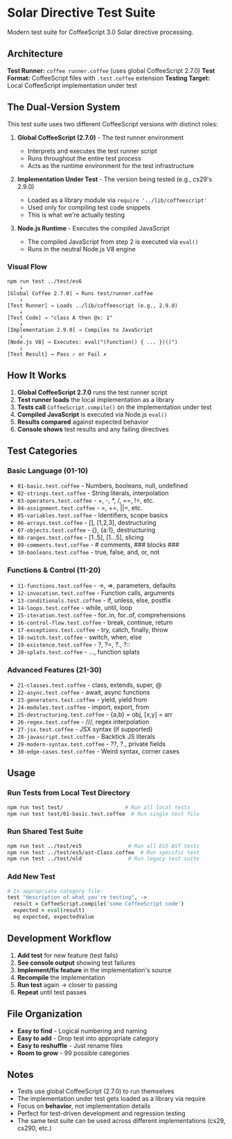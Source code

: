 # Solar Directive Test Suite

Modern test suite for CoffeeScript 3.0 Solar directive processing.

## Architecture

**Test Runner:** `coffee runner.coffee` (uses global CoffeeScript 2.7.0)
**Test Format:** CoffeeScript files with `.test.coffee` extension
**Testing Target:** Local CoffeeScript implementation under test

## The Dual-Version System

This test suite uses two different CoffeeScript versions with distinct roles:

1. **Global CoffeeScript (2.7.0)** - The test runner environment
   - Interprets and executes the test runner script
   - Runs throughout the entire test process
   - Acts as the runtime environment for the test infrastructure

2. **Implementation Under Test** - The version being tested (e.g., cs29's 2.9.0)
   - Loaded as a library module via `require '../lib/coffeescript'`
   - Used only for compiling test code snippets
   - This is what we're actually testing

3. **Node.js Runtime** - Executes the compiled JavaScript
   - The compiled JavaScript from step 2 is executed via `eval()`
   - Runs in the neutral Node.js V8 engine

### Visual Flow

```
npm run test ../test/es6
    ↓
[Global Coffee 2.7.0] → Runs test/runner.coffee
    ↓
[Test Runner] → Loads ../lib/coffeescript (e.g., 2.9.0)
    ↓
[Test Code] → "class A then @x: 1"
    ↓
[Implementation 2.9.0] → Compiles to JavaScript
    ↓
[Node.js V8] → Executes: eval("(function() { ... })()")
    ↓
[Test Result] → Pass ✓ or Fail ✗
```

## How It Works

1. **Global CoffeeScript 2.7.0** runs the test runner script
2. **Test runner loads** the local implementation as a library
3. **Tests call** `CoffeeScript.compile()` on the implementation under test
4. **Compiled JavaScript** is executed via Node.js `eval()`
5. **Results compared** against expected behavior
6. **Console shows** test results and any failing directives

## Test Categories

### Basic Language (01-10)
- `01-basic.test.coffee` - Numbers, booleans, null, undefined
- `02-strings.test.coffee` - String literals, interpolation
- `03-operators.test.coffee` - +, -, *, /, ==, !=, etc.
- `04-assignment.test.coffee` - =, +=, ||=, etc.
- `05-variables.test.coffee` - Identifiers, scope basics
- `06-arrays.test.coffee` - [], [1,2,3], destructuring
- `07-objects.test.coffee` - {}, {a:1}, destructuring
- `08-ranges.test.coffee` - [1..5], [1...5], slicing
- `09-comments.test.coffee` - # comments, ### blocks ###
- `10-booleans.test.coffee` - true, false, and, or, not

### Functions & Control (11-20)
- `11-functions.test.coffee` - ->, =>, parameters, defaults
- `12-invocation.test.coffee` - Function calls, arguments
- `13-conditionals.test.coffee` - if, unless, else, postfix
- `14-loops.test.coffee` - while, until, loop
- `15-iteration.test.coffee` - for..in, for..of, comprehensions
- `16-control-flow.test.coffee` - break, continue, return
- `17-exceptions.test.coffee` - try, catch, finally, throw
- `18-switch.test.coffee` - switch, when, else
- `19-existence.test.coffee` - ?, ?=, ?., ?::
- `20-splats.test.coffee` - ..., function splats

### Advanced Features (21-30)
- `21-classes.test.coffee` - class, extends, super, @
- `22-async.test.coffee` - await, async functions
- `23-generators.test.coffee` - yield, yield from
- `24-modules.test.coffee` - import, export, from
- `25-destructuring.test.coffee` - {a,b} = obj, [x,y] = arr
- `26-regex.test.coffee` - ///, regex interpolation
- `27-jsx.test.coffee` - JSX syntax (if supported)
- `28-javascript.test.coffee` - Backtick JS literals
- `29-modern-syntax.test.coffee` - ??, ?., private fields
- `30-edge-cases.test.coffee` - Weird syntax, corner cases

## Usage

### Run Tests from Local Test Directory
```bash
npm run test test/                    # Run all local tests
npm run test test/01-basic.test.coffee  # Run single test file
```

### Run Shared Test Suite
```bash
npm run test ../test/es5               # Run all ES5 AST tests
npm run test ../test/es5/ast-Class.coffee  # Run specific test
npm run test ../test/old               # Run legacy test suite
```

### Add New Test
```coffee
# In appropriate category file:
test "description of what you're testing", ->
  result = CoffeeScript.compile('some CoffeeScript code')
  expected = eval(result)
  eq expected, expectedValue
```

## Development Workflow

1. **Add test** for new feature (test fails)
2. **See console output** showing test failures
3. **Implement/fix feature** in the implementation's source
4. **Recompile** the implementation
5. **Run test** again → closer to passing
6. **Repeat** until test passes

## File Organization

- **Easy to find** - Logical numbering and naming
- **Easy to add** - Drop test into appropriate category
- **Easy to reshuffle** - Just rename files
- **Room to grow** - 99 possible categories

## Notes

- Tests use global CoffeeScript (2.7.0) to run themselves
- The implementation under test gets loaded as a library via require
- Focus on **behavior**, not implementation details
- Perfect for test-driven development and regression testing
- The same test suite can be used across different implementations (cs29, cs290, etc.)
